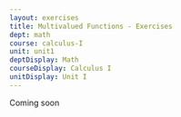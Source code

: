 ```yaml
---
layout: exercises
title: Multivalued Functions - Exercises
dept: math
course: calculus-I
unit: unit1
deptDisplay: Math
courseDisplay: Calculus I
unitDisplay: Unit I
---
```


Coming soon

